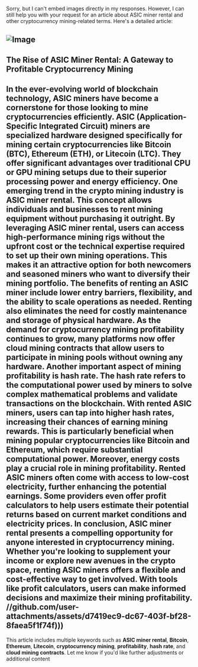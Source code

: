 Sorry, but I can't embed images directly in my responses. However, I can still help you with your request for an article about ASIC miner rental and other cryptocurrency mining-related terms. Here's a detailed article:

![Image](https://github.com/user-attachments/assets/d7419ec9-dc67-403f-bf28-8faea5f1f74f)
---
## The Rise of ASIC Miner Rental: A Gateway to Profitable Cryptocurrency Mining
In the ever-evolving world of blockchain technology, **ASIC miners** have become a cornerstone for those looking to mine cryptocurrencies efficiently. **ASIC (Application-Specific Integrated Circuit)** miners are specialized hardware designed specifically for mining certain cryptocurrencies like **Bitcoin (BTC)**, **Ethereum (ETH)**, or **Litecoin (LTC)**. They offer significant advantages over traditional CPU or GPU mining setups due to their superior processing power and energy efficiency.
One emerging trend in the crypto mining industry is **ASIC miner rental**. This concept allows individuals and businesses to rent mining equipment without purchasing it outright. By leveraging **ASIC miner rental**, users can access high-performance mining rigs without the upfront cost or the technical expertise required to set up their own mining operations. This makes it an attractive option for both newcomers and seasoned miners who want to diversify their mining portfolio.
The benefits of renting an ASIC miner include **lower entry barriers**, **flexibility**, and the ability to **scale operations** as needed. Renting also eliminates the need for costly maintenance and storage of physical hardware. As the demand for **cryptocurrency mining profitability** continues to grow, many platforms now offer **cloud mining contracts** that allow users to participate in mining pools without owning any hardware.
Another important aspect of mining profitability is **hash rate**. The hash rate refers to the computational power used by miners to solve complex mathematical problems and validate transactions on the blockchain. With rented ASIC miners, users can tap into higher hash rates, increasing their chances of earning mining rewards. This is particularly beneficial when mining popular cryptocurrencies like **Bitcoin** and **Ethereum**, which require substantial computational power.
Moreover, **energy costs** play a crucial role in mining profitability. Rented ASIC miners often come with access to low-cost electricity, further enhancing the potential earnings. Some providers even offer **profit calculators** to help users estimate their potential returns based on current market conditions and electricity prices.
In conclusion, **ASIC miner rental** presents a compelling opportunity for anyone interested in cryptocurrency mining. Whether you're looking to supplement your income or explore new avenues in the crypto space, renting ASIC miners offers a flexible and cost-effective way to get involved. With tools like **profit calculators**, users can make informed decisions and maximize their mining profitability.
 //github.com/user-attachments/assets/d7419ec9-dc67-403f-bf28-8faea5f1f74f)))
---
This article includes multiple keywords such as **ASIC miner rental**, **Bitcoin**, **Ethereum**, **Litecoin**, **cryptocurrency mining**, **profitability**, **hash rate**, and **cloud mining contracts**. Let me know if you'd like further adjustments or additional content

